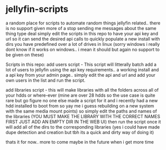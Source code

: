 # jellyfin-scripts
a random place for scripts to automate random things jellyfin related.. there is no support given more of a stop sending me messages about the same thing type deal
simply edit the scripts in this repo to have your api key and url so it can send the desired api calls to quickly populate a new install with dirs you have predefined over a lot of drives in linux (sorry windows i really dont know if it works on windows.. i mean it should but again no support to be given on these)

Scripts in this repo:
add users script - This script will litterally batch add a lot of users to jellyfin using the api key requirements.. a working install and a api key from your admin page.. simply edit the api and url and add your own users in the list and run the script.

add libraries script - this will make libraries with all the folders across all of your hdds or where-ever (mine are over 28 hdds so the use case is quite rare but go figure no one else made a script for it and i recently had a new hdd installed to boot from so yay me i guess rebuilding on a new system with the same media mount points) so simply edit the paths and names of the libraries (YOU MUST MAKE THE LIBRARY WITH THE CORRECT NAMES FIRST JUST ADD AN EMPTY DIR IN THE WEB UI) then run the script once it will add all of the dirs to the corresponding libraries (yes i could have made dupe detection and creation but tbh its a quick and dirty way of doing it) 

thats it for now.. more to come maybe in the future when i get more time 
